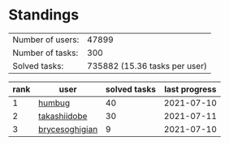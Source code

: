 # Standings

<table class="summary-table narrow">
 <tbody>
  <tr>
   <td>
    Number of users:
   </td>
   <td>
    47899
   </td>
  </tr>
  <tr>
   <td>
    Number of tasks:
   </td>
   <td>
    300
   </td>
  </tr>
  <tr>
   <td>
    Solved tasks:
   </td>
   <td>
    735882 (15.36 tasks per user)
   </td>
  </tr>
 </tbody>
</table>
<table class="narrow">
 <colgroup>
  <col class="small-col">
  <col class="brief-col">
  <col class="brief-col">
  <col class="brief-col">
 </colgroup>
 <thead>
  <tr>
   <th>
    rank
   </th>
   <th>
    user
   </th>
   <th>
    solved tasks
   </th>
   <th>
    last progress
   </th>
  </tr>
 </thead>
 <tbody>
  <tr>
   <td>
    1
   </td>
   <td>
    <a href="/problemset/user/69587/">
     humbug
    </a>
   </td>
   <td>
    40
   </td>
   <td>
    <span class="green">
     2021-07-10
    </span>
   </td>
  </tr>
  <tr>
   <td>
    2
   </td>
   <td>
    <a href="/problemset/user/53872/">
     takashiidobe
    </a>
   </td>
   <td>
    30
   </td>
   <td>
    <span class="green">
     2021-07-11
    </span>
   </td>
  </tr>
  <tr>
   <td>
    3
   </td>
   <td>
    <a href="/problemset/user/69664/">
     brycesoghigian
    </a>
   </td>
   <td>
    9
   </td>
   <td>
    <span class="green">
     2021-07-10
    </span>
   </td>
  </tr>
 </tbody>
</table>
